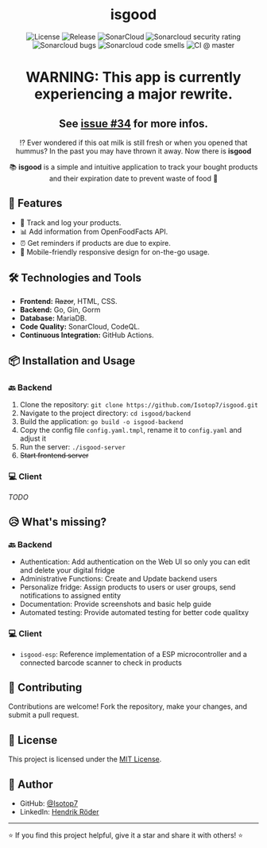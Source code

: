 <h1 align="center">isgood</h1>

<p align="center">
    <img src="https://img.shields.io/github/license/Isotop7/isgood" alt="License" />
    <img src="https://img.shields.io/github/v/release/Isotop7/isgood" alt="Release" />
    <img src="https://sonarcloud.io/api/project_badges/measure?project=Isotop7_isgood&metric=alert_status" alt="SonarCloud" />
    <img src="https://sonarcloud.io/api/project_badges/measure?project=Isotop7_isgood&metric=security_rating" alt="Sonarcloud security rating">
    <img src="https://sonarcloud.io/api/project_badges/measure?project=Isotop7_isgood&metric=bugs" alt="Sonarcloud bugs">
    <img src="https://sonarcloud.io/api/project_badges/measure?project=Isotop7_isgood&metric=code_smells" alt="Sonarcloud code smells">
    <img src="https://img.shields.io/github/actions/workflow/status/Isotop7/isgood/dotnet.yml?branch=main" alt="CI @ master" />
</p>

<h1 align="center">WARNING: This app is currently experiencing a major rewrite.</h1>
<h2 align="center">See <a href="https://github.com/Isotop7/isgood/issues/34">issue #34</a> for more infos.</h2>

<p align="center">
    ⁉️ Ever wondered if this oat milk is still fresh or when you opened that hummus? In the past you may have thrown it away. Now there is <b>isgood</b>
</p>
<p align="center">
    📚 <b>isgood</b> is a simple and intuitive application to track your bought products and their expiration date to prevent waste of food 🥗
</p>

## 🚀 Features

- 📝 Track and log your products.
- 📊 Add information from OpenFoodFacts API.
- ⏰ Get reminders if products are due to expire.
- 📱 Mobile-friendly responsive design for on-the-go usage.

## 🛠️ Technologies and Tools

- **Frontend:** ~~Razor~~, HTML, CSS.
- **Backend:** Go, Gin, Gorm
- **Database:** MariaDB.
- **Code Quality:** SonarCloud, CodeQL.
- **Continuous Integration:** GitHub Actions.

## 📦 Installation and Usage

### 🔙 Backend

1. Clone the repository: `git clone https://github.com/Isotop7/isgood.git`
2. Navigate to the project directory: `cd isgood/backend`
3. Build the application: `go build -o isgood-backend`
4. Copy the config file `config.yaml.tmpl`, rename it to `config.yaml` and adjust it
5. Run the server: `./isgood-server`
6. ~~Start frontend server~~

### 💻 Client

*TODO*

## 😥 What's missing?

### 🔙 Backend

- Authentication: Add authentication on the Web UI so only you can edit and delete your digital fridge
- Administrative Functions: Create and Update backend users
- Personalize fridge: Assign products to users or user groups, send notifications to assigned entity
- Documentation: Provide screenshots and basic help guide
- Automated testing: Provide automated testing for better code qualitxy

### 💻 Client

- `isgood-esp`: Reference implementation of a ESP microcontroller and a connected barcode scanner to check in products

## 🤝 Contributing

Contributions are welcome! Fork the repository, make your changes, and submit a pull request.

## 📄 License

This project is licensed under the [MIT License](LICENSE).

## 👤 Author

- GitHub: [@Isotop7](https://github.com/Isotop7)
- LinkedIn: [Hendrik Röder](https://www.linkedin.com/in/hendrik-r%C3%B6der-9b8483198/)

---

⭐️ If you find this project helpful, give it a star and share it with others! ⭐️
